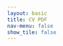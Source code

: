 ```yaml
---
layout: basic
title: CV PDF
nav-menu: false
show_tile: false
---
```


<div id="adobe-dc-view"></div>
<script src="https://documentservices.adobe.com/view-sdk/viewer.js"></script>
<script type="text/javascript">
    document.addEventListener("adobe_dc_view_sdk.ready", function(){ 
        var adobeDCView = new AdobeDC.View({clientId: "a40573442f804376b6158bb8d98858ee", divId: "adobe-dc-view"});
        adobeDCView.previewFile({
            content:{location: {url: "assets/pdfs/cv.pdf"}},
            metaData:{fileName: "cv.pdf"}
        }, {embedMode: "FULL_WINDOW"});
    });
</script>